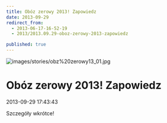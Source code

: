 ```yaml
---
title: Obóz zerowy 2013! Zapowiedz
date: 2013-09-29
redirect_from: 
  - 2013-06-17-16-52-19
  - 2013/2013.09.29-oboz-zerowy-2013-zapowiedz

published: true
---
```



![images/stories/obz%20zerowy13_01.jpg](images/stories/obz%20zerowy13_01.jpg)

# Obóz zerowy 2013! Zapowiedz

<time>2013-09-29 17:43:43</time>




Szczegóły wkrótce!


<!--{{json:{"created_date":"2013-09-29 17:43:43","publish_down":"0000-00-00 00:00:00","id":"5290"}}}-->